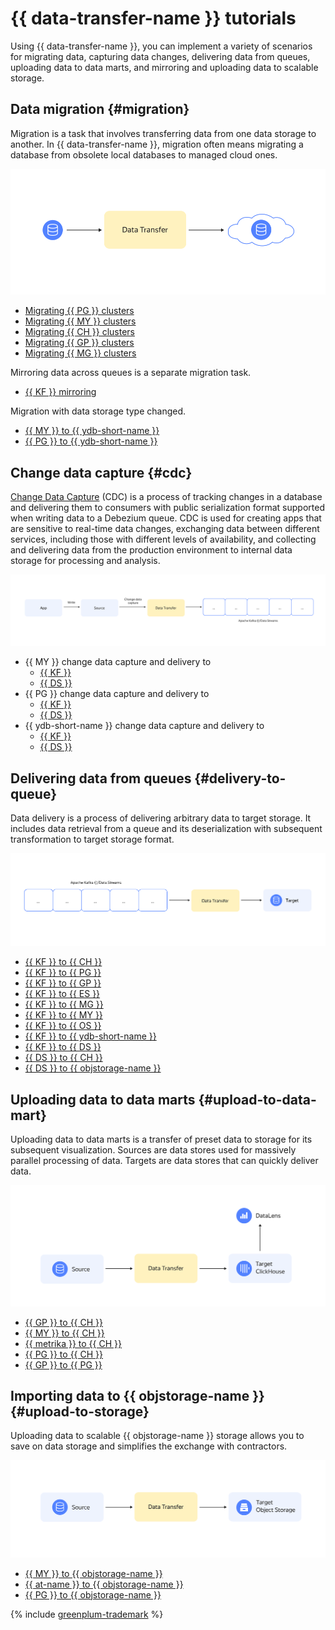# {{ data-transfer-name }} tutorials

Using {{ data-transfer-name }}, you can implement a variety of scenarios for migrating data, capturing data changes, delivering data from queues, uploading data to data marts, and mirroring and uploading data to scalable storage.

## Data migration {#migration}
Migration is a task that involves transferring data from one data storage to another. In {{ data-transfer-name }}, migration often means migrating a database from obsolete local databases to managed cloud ones.

![migration](../../_assets/data-transfer/tutorials/migration.svg)

* [Migrating {{ PG }} clusters](managed-postgresql.md)
* [Migrating {{ MY }} clusters](managed-mysql-to-mysql.md)
* [Migrating {{ CH }} clusters](managed-clickhouse.md)
* [Migrating {{ GP }} clusters](managed-greenplum.md)
* [Migrating {{ MG }} clusters](managed-mongodb.md)

Mirroring data across queues is a separate migration task.

* [{{ KF }} mirroring](mkf-to-mkf.md)

Migration with data storage type changed.

* [{{ MY }} to {{ ydb-short-name }}](managed-mysql-to-ydb.md)
* [{{ PG }} to {{ ydb-short-name }}](mpg-to-ydb.md)

## Change data capture {#cdc}

[Change Data Capture](../concepts/cdc.md) (CDC) is a process of tracking changes in a database and delivering them to consumers with public serialization format supported when writing data to a Debezium queue.
СDC is used for creating apps that are sensitive to real-time data changes, exchanging data between different services, including those with different levels of availability, and collecting and delivering data from the production environment to internal data storage for processing and analysis.

![cdc](../../_assets/data-transfer/tutorials/cdc.svg)

* {{ MY }} change data capture and delivery to
   * [{{ KF }}](cdc-mmy.md)
   * [{{ DS }}](mmy-to-yds.md)
* {{ PG }} change data capture and delivery to
   * [{{ KF }}](cdc-mpg.md)
   * [{{ DS }}](mpg-to-yds.md)
* {{ ydb-short-name }} change data capture and delivery to
   * [{{ KF }}](cdc-ydb.md)
   * [{{ DS }}](ydb-to-yds.md)

## Delivering data from queues {#delivery-to-queue}

Data delivery is a process of delivering arbitrary data to target storage. It includes data retrieval from a queue and its deserialization with subsequent transformation to target storage format.

![queue](../../_assets/data-transfer/tutorials/queue.svg)

* [{{ KF }} to {{ CH }}](mkf-to-mch.md)
* [{{ KF }} to {{ PG }}](mkf-to-mpg.md)
* [{{ KF }} to {{ GP }}](managed-kafka-to-greenplum.md)
* [{{ KF }} to {{ ES }}](mkf-to-mes.md)
* [{{ KF }} to {{ MG }}](mkf-to-mmg.md)
* [{{ KF }} to {{ MY }}](mkf-to-mmy.md)
* [{{ KF }} to {{ OS }}](mkf-to-mos.md)
* [{{ KF }} to {{ ydb-short-name }}](mkf-to-ydb.md)
* [{{ KF }} to {{ DS }}](mkf-to-yds.md)
* [{{ DS }} to {{ CH }}](yds-to-clickhouse.md)
* [{{ DS }} to {{ objstorage-name }}](yds-to-objstorage.md)

## Uploading data to data marts {#upload-to-data-mart}

Uploading data to data marts is a transfer of preset data to storage for its subsequent visualization. Sources are data stores used for massively parallel processing of data. Targets are data stores that can quickly deliver data.

![data mart](../../_assets/data-transfer/tutorials/data-mart.svg)

* [{{ GP }} to {{ CH }}](greenplum-to-clickhouse.md)
* [{{ MY }} to {{ CH }}](mysql-to-clickhouse.md)
* [{{ metrika }} to {{ CH }}](metrika-to-clickhouse.md)
* [{{ PG }} to {{ CH }}](rdbms-to-clickhouse.md)
* [{{ GP }} to {{ PG }}](greenplum-to-postgresql.md)

## Importing data to {{ objstorage-name }} {#upload-to-storage}

Uploading data to scalable {{ objstorage-name }} storage allows you to save on data storage and simplifies the exchange with contractors.

![storage](../../_assets/data-transfer/tutorials/storage.svg)

* [{{ MY }} to {{ objstorage-name }}](mmy-objs-migration.md)
* [{{ at-name }} to {{ objstorage-name }}](trails-to-os.md)
* [{{ PG }} to {{ objstorage-name }}](mpg-to-objstorage.md)


{% include [greenplum-trademark](../../_includes/mdb/mgp/trademark.md) %}
